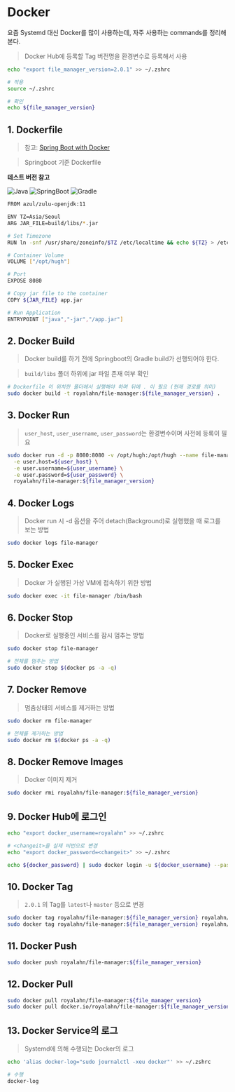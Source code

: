 # Docker

요즘 Systemd 대신 Docker를 많이 사용하는데, 자주 사용하는 commands를 정리해본다.

> Docker Hub에 등록할 Tag 버전명을 환경변수로 등록해서 사용

```bash
echo "export file_manager_version=2.0.1" >> ~/.zshrc

# 적용
source ~/.zshrc

# 확인
echo ${file_manager_version}
```

## 1. Dockerfile

> 참고: [Spring Boot with Docker](https://spring.io/guides/gs/spring-boot-docker/)

> Springboot 기준 Dockerfile

**테스트 버전 참고**

![Java](https://img.shields.io/badge/Java-11-23B300.svg?style=plastic&logo=java&logoColor=white) ![SpringBoot](https://img.shields.io/badge/SpringBoot-2.3.3-0b90a8.svg?style=plastic&logo=springboot&logoColor=white) ![Gradle](https://img.shields.io/badge/Gradle-6.4.1-blue.svg?style=plastic&logo=gradle&logoColor=white)

```bash
FROM azul/zulu-openjdk:11

ENV TZ=Asia/Seoul
ARG JAR_FILE=build/libs/*.jar

# Set Timezone
RUN ln -snf /usr/share/zoneinfo/$TZ /etc/localtime && echo ${TZ} > /etc/timezone

# Container Volume
VOLUME ["/opt/hugh"]

# Port
EXPOSE 8080

# Copy jar file to the container
COPY ${JAR_FILE} app.jar

# Run Application
ENTRYPOINT ["java","-jar","/app.jar"]
```

## 2. Docker Build

> Docker build를 하기 전에 Springboot의 Gradle build가 선행되어야 한다.

> `build/libs` 폴더 하위에 jar 파일 존재 여부 확인

```bash
# Dockerfile 이 위치한 폴더에서 실행해야 하며 뒤에 . 이 필요 (현재 경로를 의미)
sudo docker build -t royalahn/file-manager:${file_manager_version} .
```

## 3. Docker Run

> `user_host`, `user_username`, `user_password`는 환경변수이며 사전에 등록이 필요

```bash
sudo docker run -d -p 8080:8080 -v /opt/hugh:/opt/hugh --name file-manager \
  -e user.host=${user_host} \
  -e user.username=${user_username} \
  -e user.password=${user_password} \
  royalahn/file-manager:${file_manager_version}
```

## 4. Docker Logs

> Docker run 시 -d 옵션을 주어 detach(Background)로 실행했을 때 로그를 보는 방법

```bash
sudo docker logs file-manager
```

## 5. Docker Exec

> Docker 가 실행된 가상 VM에 접속하기 위한 방법

```bash
sudo docker exec -it file-manager /bin/bash
```

## 6. Docker Stop

> Docker로 실행중인 서비스를 잠시 멈추는 방법

```bash
sudo docker stop file-manager

# 전체를 멈추는 방법
sudo docker stop $(docker ps -a -q)
```

## 7. Docker Remove

> 멈춤상태의 서비스를 제거하는 방법

```bash
sudo docker rm file-manager

# 전체를 제거하는 방법
sudo docker rm $(docker ps -a -q)
```

## 8. Docker Remove Images

> Docker 이미지 제거

```bash
sudo docker rmi royalahn/file-manager:${file_manager_version}
```

## 9. Docker Hub에 로그인

```bash
echo "export docker_username=royalahn" >> ~/.zshrc

# <changeit>을 실제 비번으로 변경
echo "export docker_password=<changeit>" >> ~/.zshrc

echo ${docker_password} | sudo docker login -u ${docker_username} --password-stdin
```

## 10. Docker Tag

> `2.0.1` 의 Tag를 `latest`나 `master` 등으로 변경

```bash
sudo docker tag royalahn/file-manager:${file_manager_version} royalahn/file-manager:master
sudo docker tag royalahn/file-manager:${file_manager_version} royalahn/file-manager:latest
```

## 11. Docker Push

```bash
sudo docker push royalahn/file-manager:${file_manager_version}
```

## 12. Docker Pull

```bash
sudo docker pull royalahn/file-manager:${file_manager_version}
sudo docker pull docker.io/royalahn/file-manager:${file_manager_version}
```

## 13. Docker Service의 로그

> Systemd에 의해 수행되는 Docker의 로그

```bash
echo 'alias docker-log="sudo journalctl -xeu docker"' >> ~/.zshrc

# 수행
docker-log
```
